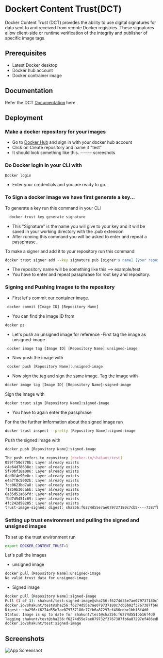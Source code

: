 
# Dockert Content Trust(DCT)

Docker Content Trust (DCT) provides the ability to use digital signatures for data sent to and received from remote Docker registries. These signatures allow client-side or runtime verification of the integrity and publisher of specific image tags.

## Prerequisites
- Latest Docker desktop 
- Docker hub account
- Docker contrainer image
## Documentation
Refer the DCT 
[Documentation](https://docs.docker.com/engine/security/trust/)
here

## Deployment
### Make a docker repository for your images
- Go to [Docker Hub](https://hub.docker.com/) and sign in with your docker hub account
- Click on Create repository and name it "test"
- It should look something like this.
------ screeshots

### Do Docker login in your CLI with 
```bash 
Docker login 
```
- Enter your credentials and you are ready to go.

### To Sign a docker image we have first generate a key...
To generate a key run this command in your CLI

```bash
  docker trust key generate signature
```
- This "Signature" is the name you will give to your key and it will be saved in your working directory with the .pub extension
- After running this command you will be asked to enter and repeat a passphrase.

To make a signer and add it to your repository run this command
```bash 
docker trust signer add --key signature.pub [signer's name] [your repository's name]
```
- The repository name will be something like this --> example/test
- You have to enter and repeat passphrase for root key and repository.

### Signing and Pushing images to the repository
- First let's commit our container image.
```bash
 docker commit [Image ID] [Repository Name]
```
- You can find the image ID from
```bash
docker ps
``` 
- Let's push an unsigned image for reference
-First tag the image as unsigned-image
```bash
 docker image tag [Image ID] [Repository Name]:unsigned-image
```
- Now push the image with
```bash
 docker push [Repository Name]:unsigned-image
```
- Now sign the tag and sign the same image.
Tag the image with 
```bash
docker image tag [Image ID] [Repository Name]:signed-image
```
Sign the image with
```bash
docker trust sign [Repository Name]:signed-image
```
- You have to again enter the passphrase

For the the further imformation about the signed image run
```bash
docker trust inspect --pretty [Repository Name]:signed-image
```
Push the signed image with 
```bash
docker push [Repository Name]:signed-image

The push refers to repository [docker.io/shakunt/test]
059ff50d778b: Layer already exists
c4e64d78638e: Layer already exists
5f70bf18a086: Layer already exists
0cd0f4e90e0c: Layer already exists
e4a7f8c5002b: Layer already exists
7cc0623bd7a8: Layer already exists
f1859b30ca6b: Layer already exists
6a35d52a66fd: Layer already exists
fbd7d5451c69: Layer already exists
4fc242d58285: Layer already exists
trust-image-signed: digest: sha256:f6274d55e7ae079737180c7cb5----7387fb6a87297ef486edbc1bb16f4d0 size: 2409
```

### Setting up trust environment and pulling the signed and unsigned images

To set up the trust environment run
```bash
export DOCKER_CONTENT_TRUST=1
```
Let's pull the images
- unsigned image
```bash
docker pull [Repository Name]:unsigned-image
No valid trust data for unsigned-image
```
- Signed image
```bash
docker pull [Repository Name]:signed-image
Pull (1 of 1): shakunt/test:signed-image@sha256:f6274d55e7ae079737180c7cb5b02f386edbc1bb16f4d0
docker.io/shakunt/test@sha256:f6274d55e7ae079737180c7cb5b02f3767387fb6a87bb16f4d0: Pulling from shakunt/test
Digest: sha256:f6274d55e7ae079737180c77fb6a87297ef486edbc1bb16f4d0
Status: Image is up to date for shakunt/test@sha256:f6274d551bb16f4d0
Tagging shakunt/test@sha256:f6274d55e7ae079732f3767387fb6a87297ef486edbc1bb16f4d0 as shakunt/test:signed-image
docker.io/shakunt/test:signed-image
```
## Screenshots

![App Screenshot](https://via.placeholder.com/468x300?text=App+Screenshot+Here)

